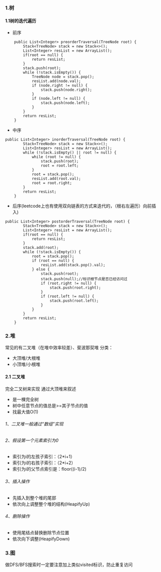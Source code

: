 ### 1.树
#### 1.1树的迭代遍历
* 前序
```
    public List<Integer> preorderTraversal(TreeNode root) {
        Stack<TreeNode> stack = new Stack<>();
        List<Integer> resList = new ArrayList();
        if(root == null) {
            return resList;
        }
        stack.push(root);
        while (!stack.isEmpty()) {
            TreeNode node = stack.pop();
            resList.add(node.val);
            if (node.right != null) {
                stack.push(node.right);
            }
            if (node.left != null) {
                stack.push(node.left);
            }
        }
        return resList;
    }

```
* 中序
```
public List<Integer> inorderTraversal(TreeNode root) {
        Stack<TreeNode> stack = new Stack<>();
        List<Integer> resList = new ArrayList();
        while (!stack.isEmpty() || root != null) {
            while (root != null) {
                stack.push(root);
                root = root.left;
            }
            root = stack.pop();
            resList.add(root.val);
            root = root.right;
        }
        return resList;
    }
```
* 后序(leetcode上也有使用双向链表的方式来迭代的，（根右左遍历）向前插入)
```
public List<Integer> postorderTraversal(TreeNode root) {
        Stack<TreeNode> stack = new Stack<>();
        List<Integer> resList = new ArrayList();
        if(root == null) {
            return resList;
        }
        stack.add(root);
        while (!stack.isEmpty()) {
            root = stack.pop();
            if (root == null) {
                resList.add(stack.pop().val);
            } else {
                stack.push(root);
                stack.push(null);//标识根节点是否已经访问过
                if (root.right != null) {
                    stack.push(root.right);
                }
                if (root.left != null) {
                    stack.push(root.left);
                }
            }
        }
        return resList;
    }
```
### 2.堆
常见的有二叉堆（在堆中效率较差）、斐波那契堆
分类：
* 大顶堆/大根堆
* 小顶堆/小根堆
 #### 2.1 二叉堆
 完全二叉树来实现
 通过大顶堆来叙述
 * 是一棵完全树
 * 树中任意节点的值总是>=其子节点的值
 * 找最大值O(1)
 ###### 1、二叉堆一般通过“数组”实现
 ###### 2、假设第一个元素索引为0
 * 索引为i的左孩子索引：（2*i+1）
* 索引为i的右孩子索引：（2*i+2）
* 索引为i的父节点索引是：floor((i-1)/2) 
###### 3、插入操作
* 先插入到整个堆的尾部
* 依次向上调整整个堆的结构(HeapifyUp)
###### 4、删除操作
* 使用尾结点替换删除节点位置
* 依次向下调整(HeapifyDown)

### 3.图
做DFS/BFS搜索时一定要注意加上类似visited标识，防止重复访问
